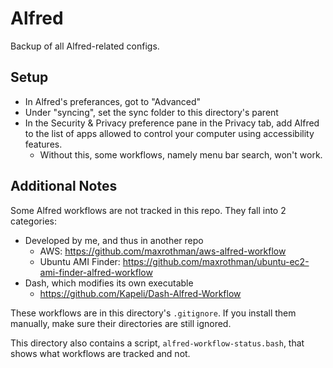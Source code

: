 # Alfred
Backup of all Alfred-related configs.

## Setup
* In Alfred's preferances, got to "Advanced"
* Under "syncing", set the sync folder to this directory's parent
* In the Security & Privacy preference pane in the Privacy tab, add Alfred to the list of apps allowed to control your computer using accessibility features.
  * Without this, some workflows, namely menu bar search, won't work.

## Additional Notes
Some Alfred workflows are not tracked in this repo. They fall into 2 categories:

* Developed by me, and thus in another repo
  * AWS: https://github.com/maxrothman/aws-alfred-workflow
  * Ubuntu AMI Finder: https://github.com/maxrothman/ubuntu-ec2-ami-finder-alfred-workflow
* Dash, which modifies its own executable
  * https://github.com/Kapeli/Dash-Alfred-Workflow

These workflows are in this directory's `.gitignore`. If you install them manually, make sure their directories are still ignored.

This directory also contains a script, `alfred-workflow-status.bash`, that shows what workflows are tracked and not.
